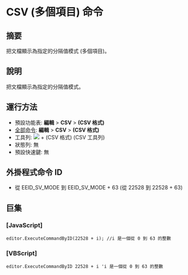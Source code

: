 # CSV (多個項目) 命令

## 摘要

把文檔顯示為指定的分隔值模式 (多個項目)。

## 說明

把文檔顯示為指定的分隔值模式。

## 運行方法

- 預設功能表: **編輯** \> **CSV** \> **(CSV 格式)**
- [全部命令](../tools/all_commands): **編輯** \> **CSV** \> **(CSV 格式)**
- 工具列: ![](../../images/csv_mode..png) \+ (CSV 格式) (CSV 工具列)
- 狀態列: 無
- 預設快速鍵: 無

## 外掛程式命令 ID

- 從 EEID\_SV\_MODE 到 EEID\_SV\_MODE + 63 (從 22528 到 22528 + 63)

## 巨集

### \[JavaScript\]

```
editor.ExecuteCommandByID(22528 + i); //i 是一個從 0 到 63 的整數
```

### \[VBScript\]

```
editor.ExecuteCommandByID 22528 + i 'i 是一個從 0 到 63 的整數
```
